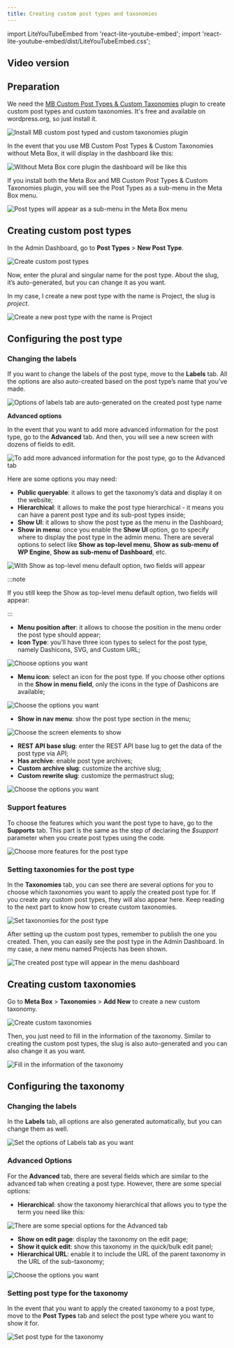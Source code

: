 ```yaml
---
title: Creating custom post types and taxonomies
---
```



import LiteYouTubeEmbed from 'react-lite-youtube-embed';
import 'react-lite-youtube-embed/dist/LiteYouTubeEmbed.css';

## Video version

<LiteYouTubeEmbed id='-oYrHGOri4w' />

## Preparation

We need the [MB Custom Post Types & Custom Taxonomies](https://metabox.io/plugins/custom-post-type/) plugin to create custom post types and custom taxonomies. It's free and available on wordpress.org, so just install it.

![Install MB custom post typed and custom taxonomies plugin](https://i.imgur.com/TRxg4wE.png)

In the event that you use MB Custom Post Types &amp; Custom Taxonomies without Meta Box, it will display in the dashboard like this:

![Without Meta Box core plugin the dashboard will be like this](https://i.imgur.com/2mwdN8Q.png)

If you install both the Meta Box and MB Custom Post Types &amp; Custom Taxonomies plugin, you will see the Post Types as a sub-menu in the Meta Box menu.

![Post types will appear as a sub-menu in the Meta Box menu](https://i.imgur.com/6RVv5rw.png)

## Creating custom post types

In the Admin Dashboard, go to **Post Types** &gt; **New Post Type**.

![Create custom post types](https://i.imgur.com/5TC5jd9.png)

Now, enter the plural and singular name for the post type. About the slug, it’s auto-generated, but you can change it as you want.

In my case, I create a new post type with the name is Project, the slug is _project_.

![Create a new post type with the name is Project](https://i.imgur.com/Ar2uT2I.png)

## Configuring the post type

### Changing the labels

If you want to change the labels of the post type, move to the **Labels** tab. All the options are also auto-created based on the post type’s name that you’ve made.

![Options of labels tab are auto-generated on the created post type name](https://i.imgur.com/YxfTzn8.png)

**Advanced options**

In the event that you want to add more advanced information for the post type, go to the **Advanced** tab. And then, you will see a new screen with dozens of fields to edit.

![To add more advanced information for the post type, go to the Advanced tab](https://i.imgur.com/qdHGC1Z.png)

Here are some options you may need:

* **Public queryable**: it allows to get the taxonomy’s data and display it on the website;
* **Hierarchical**: it allows to make the post type hierarchical - it means you can have a parent post type and its sub-post types inside;
* **Show UI**: it allows to show the post type as the menu in the Dashboard;
* **Show in menu**: once you enable the **Show UI** option, go to specify where to display the post type in the admin menu. There are several options to select like **Show as top-level menu**, **Show as sub-menu of WP Engine**, **Show as sub-menu of Dashboard**, etc.

![With Show as top-level menu default option, two fields will appear](https://i.imgur.com/oXk1z33.png)


:::note

If you still keep the Show as top-level menu default option, two fields will appear:

:::


* **Menu position after**: it allows to choose the position in the menu order the post type should appear;
* **Icon Type**: you’ll have three icon types to select for the post type, namely Dashicons, SVG, and Custom URL;

![Choose options you want](https://i.imgur.com/CjAacBI.png)

* **Menu icon**: select an icon for the post type. If you choose other options in the **Show in menu field**, only the icons in the type of Dashicons are available;

![Choose the options you want](https://i.imgur.com/RmnfwHP.png)

* **Show in nav menu**: show the post type section in the menu;

![Choose the screen elements to show](https://i.imgur.com/s1XrH8f.png)

* **REST API base slug**: enter the REST API base lug to get the data of the post type via API;
* **Has archive**: enable post type archives;
* **Custom archive slug**: customize the archive slug;
* **Custom rewrite slug**: customize the permastruct slug;

![Choose the options you want](https://i.imgur.com/r1yUpet.png)

### Support features

To choose the features which you want the post type to have, go to the **Supports** tab. This part is the same as the step of declaring the _$support_ parameter when you create post types using the code.

![Choose more features for the post type](https://i.imgur.com/9n9pBqx.png)

### Setting taxonomies for the post type

In the **Taxonomies** tab, you can see there are several options for you to choose which taxonomies you want to apply the created post type for. If you create any custom post types, they will also appear here. Keep reading to the next part to know how to create custom taxonomies.

![Set taxonomies for the post type](https://i.imgur.com/KVKwlKK.png)

After setting up the custom post types, remember to publish the one you created. Then, you can easily see the post type in the Admin Dashboard. In my case, a new menu named Projects has been shown.

![The created post type will appear in the menu dashboard](https://i.imgur.com/g5Nmc9t.png)

## Creating custom taxonomies

Go to **Meta Box** &gt; **Taxonomies** &gt; **Add New** to create a new custom taxonomy.

![Create custom taxonomies](https://i.imgur.com/6fq95Z5.png)

Then, you just need to fill in the information of the taxonomy. Similar to creating the custom post types, the slug is also auto-generated and you can also change it as you want.

![Fill in the information of the taxonomy](https://i.imgur.com/CohaxS7.png)

## Configuring the taxonomy

### Changing the labels

In the **Labels** tab, all options are also generated automatically, but you can change them as well.

![Set the options of Labels tab as you want](https://i.imgur.com/mmmuYHt.png)

### Advanced Options

For the **Advanced** tab, there are several fields which are similar to the advanced tab when creating a post type. However, there are some special options:

* **Hierarchical**: show the taxonomy hierarchical that allows you to type the term you need like this:

![There are some special options for the Advanced tab](https://i.imgur.com/2TJyQxr.png)

* **Show on edit page**: display the taxonomy on the edit page;
* **Show it quick edit**: show this taxonomy in the quick/bulk edit panel;
* **Hierarchical URL**: enable it to include the URL of the parent taxonomy in the URL of the sub-taxonomy;

![Choose the options you want](https://i.imgur.com/ZgYEVsO.png)

### Setting post type for the taxonomy

In the event that you want to apply the created taxonomy to a post type, move to the **Post Types** tab and select the post type where you want to show it for.

![Set post type for the taxonomy](https://i.imgur.com/FeGp5qS.png)

